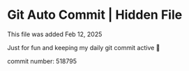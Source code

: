 # Git Auto Commit | Hidden File

This file was added Feb 12, 2025

Just for fun and keeping my daily git commit active 🤪

commit number: 518795

